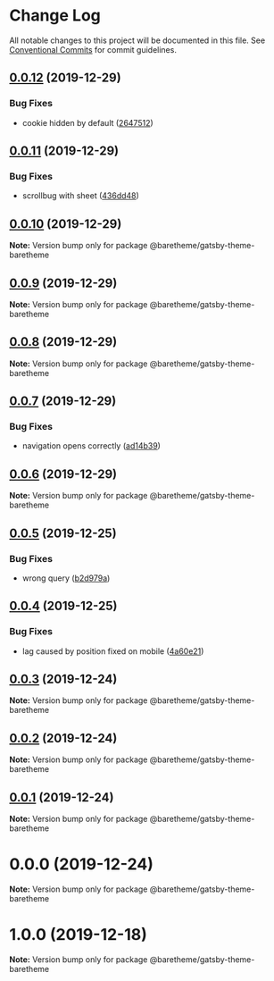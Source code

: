 # Change Log

All notable changes to this project will be documented in this file.
See [Conventional Commits](https://conventionalcommits.org) for commit guidelines.

## [0.0.12](https://gitlab.com/baretheme/theme/compare/v0.0.11...v0.0.12) (2019-12-29)


### Bug Fixes

* cookie hidden by default ([2647512](https://gitlab.com/baretheme/theme/commit/26475123d373c9537d6a838efd289cb56a433653))





## [0.0.11](https://gitlab.com/baretheme/theme/compare/v0.0.10...v0.0.11) (2019-12-29)


### Bug Fixes

* scrollbug with sheet ([436dd48](https://gitlab.com/baretheme/theme/commit/436dd483c0a4baed93d36f96de488709a3919126))





## [0.0.10](https://gitlab.com/baretheme/theme/compare/v0.0.9...v0.0.10) (2019-12-29)

**Note:** Version bump only for package @baretheme/gatsby-theme-baretheme





## [0.0.9](https://gitlab.com/baretheme/theme/compare/v0.0.8...v0.0.9) (2019-12-29)

**Note:** Version bump only for package @baretheme/gatsby-theme-baretheme





## [0.0.8](https://gitlab.com/baretheme/theme/compare/v0.0.7...v0.0.8) (2019-12-29)

**Note:** Version bump only for package @baretheme/gatsby-theme-baretheme





## [0.0.7](https://gitlab.com/baretheme/theme/compare/v0.0.6...v0.0.7) (2019-12-29)


### Bug Fixes

* navigation opens correctly ([ad14b39](https://gitlab.com/baretheme/theme/commit/ad14b393fa1e056992ece16117587728d9b2151a))





## [0.0.6](https://gitlab.com/baretheme/theme/compare/v0.0.5...v0.0.6) (2019-12-29)

**Note:** Version bump only for package @baretheme/gatsby-theme-baretheme





## [0.0.5](https://gitlab.com/baretheme/theme/compare/v0.0.4...v0.0.5) (2019-12-25)


### Bug Fixes

* wrong query ([b2d979a](https://gitlab.com/baretheme/theme/commit/b2d979a92bb2f83ed3a476eeb61df85e45eb9a44))





## [0.0.4](https://gitlab.com/baretheme/theme/compare/v0.0.3...v0.0.4) (2019-12-25)


### Bug Fixes

* lag caused by position fixed on mobile ([4a60e21](https://gitlab.com/baretheme/theme/commit/4a60e211e4419c60a6d253b171b10a332f1a74d0))





## [0.0.3](https://gitlab.com/baretheme/theme/compare/v0.0.2...v0.0.3) (2019-12-24)

**Note:** Version bump only for package @baretheme/gatsby-theme-baretheme





## [0.0.2](https://gitlab.com/baretheme/theme/compare/v0.0.1...v0.0.2) (2019-12-24)

**Note:** Version bump only for package @baretheme/gatsby-theme-baretheme





## [0.0.1](https://gitlab.com/baretheme/theme/compare/v0.0.0...v0.0.1) (2019-12-24)

**Note:** Version bump only for package @baretheme/gatsby-theme-baretheme





# 0.0.0 (2019-12-24)

**Note:** Version bump only for package @baretheme/gatsby-theme-baretheme





# 1.0.0 (2019-12-18)

**Note:** Version bump only for package @baretheme/gatsby-theme-baretheme
